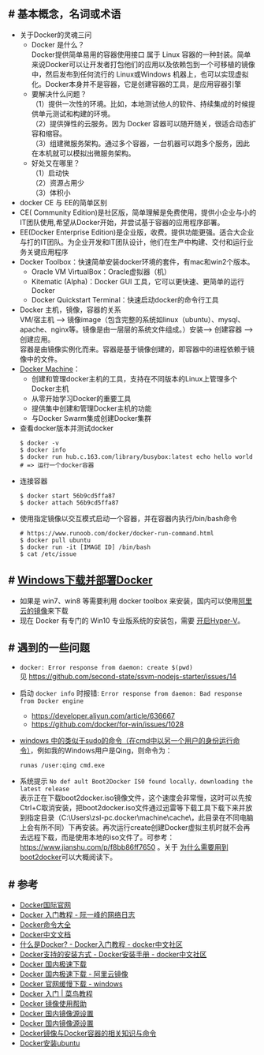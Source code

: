 
## \# 基本概念，名词或术语  

- 关于Docker的灵魂三问
  - Docker 是什么？  
    Docker提供简单易用的容器使用接口 属于 Linux 容器的一种封装。简单来说Docker可以让开发者打包他们的应用以及依赖包到一个可移植的镜像中，然后发布到任何流行的 Linux或Windows 机器上，也可以实现虚拟化。Docker本身并不是容器，它是创建容器的工具，是应用容器引擎   
  - 要解决什么问题？  
    （1）提供一次性的环境。比如，本地测试他人的软件、持续集成的时候提供单元测试和构建的环境。  
    （2）提供弹性的云服务。因为 Docker 容器可以随开随关，很适合动态扩容和缩容。  
    （3）组建微服务架构。通过多个容器，一台机器可以跑多个服务，因此在本机就可以模拟出微服务架构。  
  - 好处又在哪里？   
    （1）启动快  
    （2）资源占用少  
    （3）体积小  
-   docker CE 与 EE的简单区别
  - CE( Community Edition)是社区版，简单理解是免费使用，提供小企业与小的IT团队使用,希望从Docker开始，并尝试基于容器的应用程序部署。
  - EE(Docker Enterprise Edition)是企业版，收费。提供功能更强。适合大企业与打的IT团队。为企业开发和IT团队设计，他们在生产中构建、交付和运行业务关键应用程序
- Docker Toolbox：快速简单安装docker环境的套件，有mac和win2个版本。
  - Oracle VM VirtualBox：Oracle虚拟器（机）
  - Kitematic (Alpha)：Docker GUI 工具，它可以更快速、更简单的运行Docker
  - Docker Quickstart Terminal：快速启动docker的命令行工具
- Docker 主机，镜像，容器的关系    
  VM/宿主机 ——> 镜像image（包含完整的系统如linux（ubuntu）、mysql、apache、nginx等。镜像是由一层层的系统文件组成。）安装——> 创建容器 ——> 创建应用。    
  容器是由镜像实例化而来。容器是基于镜像创建的，即容器中的进程依赖于镜像中的文件。   
- [Docker Machine](https://docs.docker.com/machine/install-machine/)：
  - 创建和管理docker主机的工具，支持在不同版本的Linux上管理多个Docker主机
  - 从零开始学习Docker的重要工具
  - 提供集中创建和管理Docker主机的功能
  - 与Docker Swarm集成创建Docker集群
- 查看docker版本并测试docker     
  ```shell
  $ docker -v
  $ docker info
  $ docker run hub.c.163.com/library/busybox:latest echo hello world # => 运行一个docker容器
  ```
- 连接容器
  ```
  $ docker start 56b9cd5ffa87
  $ docker attach 56b9cd5ffa87
  ```
- 使用指定镜像以交互模式启动一个容器，并在容器内执行/bin/bash命令     
  ```
  # https://www.runoob.com/docker/docker-run-command.html
  $ docker pull ubuntu
  $ docker run -it [IMAGE ID] /bin/bash
  $ cat /etc/issue
  ```


## \# [Windows下载并部署Docker](https://www.runoob.com/docker/windows-docker-install.html)  
- 如果是 win7、win8 等需要利用 docker toolbox 来安装，国内可以使用[阿里云的镜像](http://mirrors.aliyun.com/docker-toolbox/windows/docker-toolbox/)来下载    
- 现在 Docker 有专门的 Win10 专业版系统的安装包，需要 [开启Hyper-V](https://www.runoob.com/docker/windows-docker-install.html)。   


## \# 遇到的一些问题

- `docker: Error response from daemon: create $(pwd)`  
  见 https://github.com/second-state/ssvm-nodejs-starter/issues/14

- 启动 `docker info` 时报错: `Error response from daemon: Bad response from Docker engine`
  - https://developer.aliyun.com/article/636667
  - https://github.com/docker/for-win/issues/1028

- [windows 中的类似于sudo的命令（在cmd中以另一个用户的身份运行命令）](https://www.cnblogs.com/vanwoos/p/9866352.html)，例如我的Windows用户是Qing，则命令为：  
  ```shell
  runas /user:qing cmd.exe
  ```    

- 系统提示 `No def ault Boot2Docker IS0 found locally，downloading the latest release`     
  表示正在下载boot2docker.iso镜像文件，这个速度会非常慢，这时可以先按Ctrl+C取消安装，把boot2docker.iso文件通过迅雷等下载工具下载下来并放到指定目录（C:\Users\zsl-pc.docker\machine\cache\，此目录在不同电脑上会有所不同）下再安装。再次运行create创建Docker虚拟主机时就不会再去远程下载，而是使用本地的iso文件了。可参考：https://www.jianshu.com/p/f8bb86ff7650 。关于 [为什么需要用到boot2docker](https://www.cnblogs.com/52fhy/p/8413029.html)可以大概阅读下。  


## \# 参考

- [Docker国际官网](https://www.docker.com/)
- [Docker 入门教程 - 阮一峰的网络日志](http://www.ruanyifeng.com/blog/2018/02/docker-tutorial.html)  
- [Docker命令大全](https://blog.csphere.cn/archives/22)
- [Docker中文文档](http://www.dockerinfo.net/document)
- [什么是Docker? - Docker入门教程 - docker中文社区](https://www.docker.org.cn/book/docker/what-is-docker-16.html)
- [Docker支持的安装方式 - Docker安装手册 - docker中文社区](https://www.docker.org.cn/book/install/supported-platform-17.html)
- [Docker 国内极速下载](http://get.daocloud.io/#install-docker-for-mac-windows)
- [Docker 国内极速下载 - 阿里云镜像](https://cr.console.aliyun.com/cn-hangzhou/new)
- [Docker 官网缓慢下载 - windows](https://docs.docker.com/docker-for-windows/install/)
- [Docker 入门 | 菜鸟教程](https://www.runoob.com/docker/ubuntu-docker-install.html)
- [Docker 镜像使用帮助](https://lug.ustc.edu.cn/wiki/mirrors/help/docker/)
- [Docker 国内镜像源设置](https://juejin.im/post/6844904111582740493)
- [Docker 国内镜像源设置](https://www.jianshu.com/p/405fe33b9032)
- [Docker镜像与Docker容器的相关知识与命令](http://www.heartthinkdo.com/?p=1652#31)
- [Docker安装ubuntu](https://www.jianshu.com/p/ec76a50bef0b)
